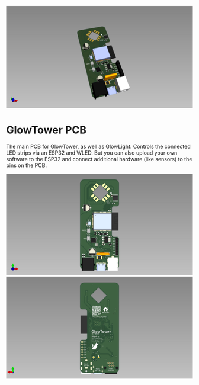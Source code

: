 ![GlowTowerPCB](pcb_3d_model.jpg)


# GlowTower PCB

The main PCB for GlowTower, as well as GlowLight. Controls the connected LED strips via an ESP32 and WLED. But you can also upload your own software to the ESP32 and connect additional hardware (like sensors) to the pins on the PCB.

![GlowTowerPCB](pcb_front.jpg)
![GlowTowerPCB](pcb_back.jpg)